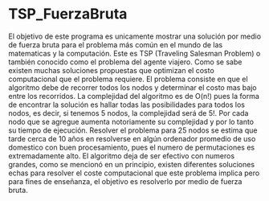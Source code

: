 # TSP_FuerzaBruta
El objetivo de este programa es unicamente mostrar una solución por medio de fuerza bruta para el problema más común en el mundo de las matematicas y la computación.
Este es TSP (Traveling Salesman Problem) o también conocido como el problema del agente viajero.
Como se sabe existen muchas soluciones propuestas que optimizan el costo computacional que el problema requiere.
El problema consiste en que el algoritmo debe de recorrer todos los nodos y determinar el costo mas bajo entre los recorridos.
La complejidad del algoritmo es de O(n!) pues la forma de encontrar la solución es hallar todas las posibilidades para todos los nodos, es decir, si tenemos 5 nodos, la complejidad será de 5!. Por cada nodo que se agregue aumenta notoriamente su complejidad y por lo tanto su tiempo de ejecución. 
Resolver el problema para 25 nodos se estima que tarde cerca de 10 años en resolverse en algún ordenador promedio de uso domestico con buen procesamiento, pues el numero de permutaciones es extremadamente alto. 
El algoritmo deja de ser efectivo con numeros grandes, como se mencionó en un principio, existen diferentes soluciones echas para resolver el coste computacional que este problema implica pero para fines de enseñanza, el objetivo es resolverlo por medio de fuerza bruta.
